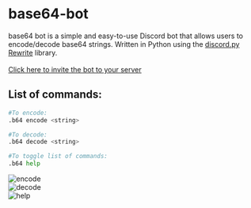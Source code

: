# base64-bot
base64 bot is a simple and easy-to-use Discord bot that allows users to encode/decode base64 strings. Written in Python using the [discord.py Rewrite](https://discordpy.readthedocs.io/en/rewrite/) library.<br/><br/>
[Click here to invite the bot to your server](https://discord.com/api/oauth2/authorize?client_id=894614939505938443&permissions=534723951680&scope=bot)<br/>
## List of commands: <br/>
```Python
#To encode:
.b64 encode <string>

#To decode:
.b64 decode <string>

#To toggle list of commands:
.b64 help
```
![encode](https://i.imgur.com/8UKIoZ7.png)<br/>
![decode](https://i.imgur.com/x5zswF9.png)<br/>
![help](https://i.imgur.com/kkPtoz5.png)

